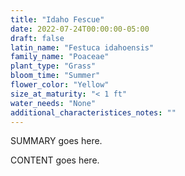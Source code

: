 ```yaml
---
title: "Idaho Fescue"
date: 2022-07-24T00:00:00-05:00
draft: false
latin_name: "Festuca idahoensis"
family_name: "Poaceae"
plant_type: "Grass"
bloom_time: "Summer"
flower_color: "Yellow"
size_at_maturity: "< 1 ft"
water_needs: "None"
additional_characteristices_notes: ""
---
```


SUMMARY goes here.

<!--more-->

CONTENT goes here.
